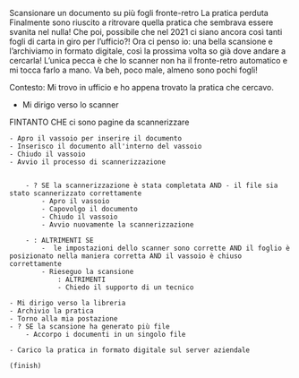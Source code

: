 Scansionare un documento su più fogli fronte-retro
La pratica perduta
Finalmente sono riuscito a ritrovare quella pratica che sembrava essere svanita nel nulla! Che poi, possibile che nel 2021 ci siano ancora così tanti fogli di carta in giro per l’ufficio?! Ora ci penso io: una bella scansione e l’archiviamo in formato digitale, così la prossima volta so già dove andare a cercarla! L’unica pecca è che lo scanner non ha il fronte-retro automatico e mi tocca farlo a mano. Va beh, poco male, almeno sono pochi fogli!

Contesto: Mi trovo in ufficio e ho appena trovato la pratica che cercavo.
- Mi dirigo verso lo scanner

FINTANTO CHE ci sono pagine da scannerizzare

    - Apro il vassoio per inserire il documento
    - Inserisco il documento all'interno del vassoio
    - Chiudo il vassoio
    - Avvio il processo di scannerizzazione

    
        - ? SE la scannerizzazione è stata completata AND - il file sia stato scannerizzato correttamente
            - Apro il vassoio
            - Capovolgo il documento
            - Chiudo il vassoio
            - Avvio nuovamente la scannerizzazione

        - : ALTRIMENTI SE
            -  le impostazioni dello scanner sono corrette AND il foglio è posizionato nella maniera corretta AND il vassoio è chiuso correttamente
            - Rieseguo la scansione
                : ALTRIMENTI 
                - Chiedo il supporto di un tecnico
                
    - Mi dirigo verso la libreria
    - Archivio la pratica
    - Torno alla mia postazione
    - ? SE la scansione ha generato più file
        - Accorpo i documenti in un singolo file

    - Carico la pratica in formato digitale sul server aziendale
 
    (finish)